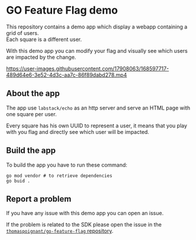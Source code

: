 # GO Feature Flag demo

This repository contains a demo app which display a webapp containing a grid of users.  
Each square is a different user.  

With this demo app you can modify your flag and visually see which users are impacted by the change.

https://user-images.githubusercontent.com/17908063/168597717-489d64e6-3e52-4d3c-aa7c-86f89dabd278.mp4


## About the app
The app use `labstack/echo` as an http server and serve an HTML page with one square per user.

Every square has his own UUID to represent a user, it means that you play with you flag and directly see which user will be impacted.

## Build the app

To build the app you have to run these command:

```shell
go mod vendor # to retrieve dependencies
go buid .
```

## Report a problem
If you have any issue with this demo app you can open an issue.

If the problem is related to the SDK please open the issue in the [`thomaspoignant/go-feature-flag` repository](https://github.com/thomaspoignant/go-feature-flag/issues/new/choose).
